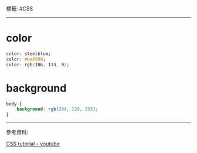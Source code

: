 標籤: #CSS 

---

# color

```css
color: steelblue;
color: #ba8509;
color: rgb(186, 133, 9);
```

# background

```css
body {
	background: rgb(204, 229, 255);
}
```

---

參考資料:

[CSS tutorial - youtube](https://youtu.be/1Rs2ND1ryYc)